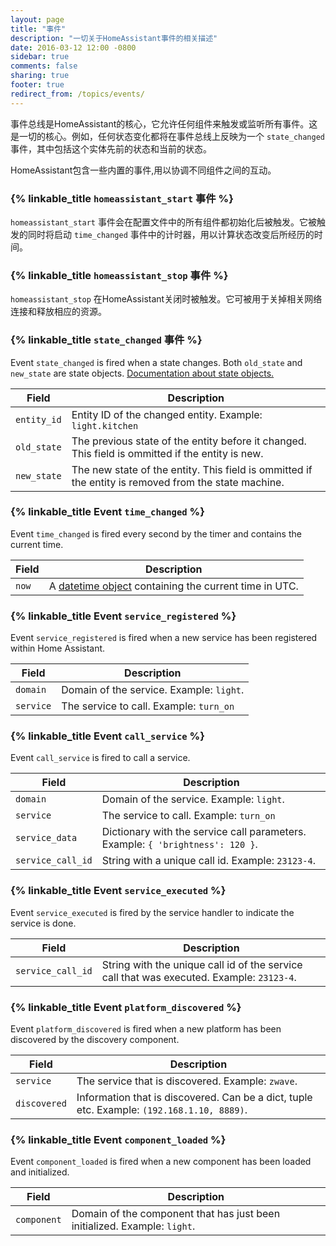 ```yaml
---
layout: page
title: "事件"
description: "一切关于HomeAssistant事件的相关描述"
date: 2016-03-12 12:00 -0800
sidebar: true
comments: false
sharing: true
footer: true
redirect_from: /topics/events/
---
```


事件总线是HomeAssistant的核心，它允许任何组件来触发或监听所有事件。这是一切的核心。例如，任何状态变化都将在事件总线上反映为一个 `state_changed` 事件，其中包括这个实体先前的状态和当前的状态。

HomeAssistant包含一些内置的事件,用以协调不同组件之间的互动。

### {% linkable_title `homeassistant_start` 事件 %}
`homeassistant_start` 事件会在配置文件中的所有组件都初始化后被触发。它被触发的同时将启动 `time_changed` 事件中的计时器，用以计算状态改变后所经历的时间。

### {% linkable_title `homeassistant_stop` 事件 %}
`homeassistant_stop` 在HomeAssistant关闭时被触发。它可被用于关掉相关网络连接和释放相应的资源。

### {% linkable_title `state_changed` 事件 %}
Event `state_changed` is fired when a state changes. Both `old_state` and `new_state` are state objects. [Documentation about state objects.](/topics/state_object/)

Field | Description
----- | -----------
`entity_id` | Entity ID of the changed entity. Example: `light.kitchen`
`old_state` | The previous state of the entity before it changed. This field is ommitted if the entity is new.
`new_state` | The new state of the entity. This field is ommitted if the entity is removed from the state machine.


### {% linkable_title Event `time_changed` %}
Event `time_changed` is fired every second by the timer and contains the current time.

Field | Description
----- | -----------
`now` | A [datetime object](https://docs.python.org/3.4/library/datetime.html#datetime.datetime) containing the current time in UTC.


### {% linkable_title Event `service_registered` %}
Event `service_registered` is fired when a new service has been registered within Home Assistant.

Field | Description
----- | -----------
`domain` | Domain of the service. Example: `light`.
`service` | The service to call. Example: `turn_on`


### {% linkable_title Event `call_service` %}
Event `call_service` is fired to call a service.

Field | Description
----- | -----------
`domain` | Domain of the service. Example: `light`.
`service` | The service to call. Example: `turn_on`
`service_data` | Dictionary with the service call parameters. Example: `{ 'brightness': 120 }`.
`service_call_id` | String with a unique call id. Example: `23123-4`.


### {% linkable_title Event `service_executed` %}
Event `service_executed` is fired by the service handler to indicate the service is done.

Field | Description
----- | -----------
`service_call_id` | String with the unique call id of the service call that was executed. Example: `23123-4`.


### {% linkable_title Event `platform_discovered` %}
Event `platform_discovered` is fired when a new platform has been discovered by the discovery component.

Field | Description
----- | -----------
`service` | The service that is discovered. Example: `zwave`.
`discovered` | Information that is discovered. Can be a dict, tuple etc. Example: `(192.168.1.10, 8889)`.


### {% linkable_title Event `component_loaded` %}
Event `component_loaded` is fired when a new component has been loaded and initialized.

Field | Description
----- | -----------
`component` | Domain of the component that has just been initialized. Example: `light`.
